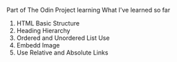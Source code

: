 Part of The Odin Project learning
What I've learned so far
1. HTML Basic Structure
2. Heading Hierarchy
3. Ordered and Unordered List Use
4. Embedd Image
5. Use Relative and Absolute Links